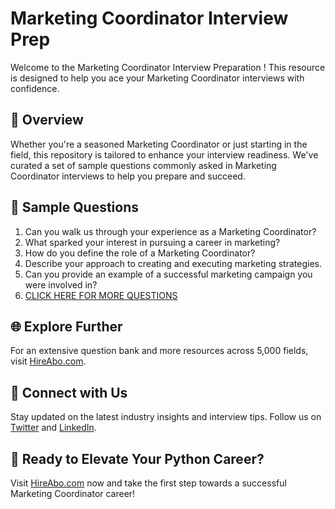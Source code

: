 # Marketing Coordinator Interview Prep

Welcome to the Marketing Coordinator Interview Preparation ! This resource is designed to help you ace your Marketing Coordinator interviews with confidence.

## 🚀 Overview

Whether you're a seasoned Marketing Coordinator or just starting in the field, this repository is tailored to enhance your interview readiness. We've curated a set of sample questions commonly asked in Marketing Coordinator interviews to help you prepare and succeed.

## 📝 Sample Questions

1. Can you walk us through your experience as a Marketing Coordinator?
2. What sparked your interest in pursuing a career in marketing?
3. How do you define the role of a Marketing Coordinator?
4. Describe your approach to creating and executing marketing strategies.
5. Can you provide an example of a successful marketing campaign you were involved in?
6. [CLICK HERE FOR MORE QUESTIONS](https://hireabo.com/job/1_0_10/Marketing%20Coordinator)

## 🌐 Explore Further

For an extensive question bank and more resources across 5,000 fields, visit [HireAbo.com](https://www.hireabo.com).

## 📱 Connect with Us

Stay updated on the latest industry insights and interview tips. Follow us on [Twitter](https://twitter.com/hireabo) and [LinkedIn](https://www.linkedin.com/in/hire-abo-3609972a8/).

## 🚀 Ready to Elevate Your Python Career?

Visit [HireAbo.com](https://www.hireabo.com) now and take the first step towards a successful Marketing Coordinator career!